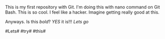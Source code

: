 This is my first repository with Git. I'm doing this with nano command on Git Bash.
This is so cool. I feel like a hacker. Imagine getting really good at this.

Anyways. Is this *bold*?
 *YES* it is!!! 
 *Lets* *go* 

 #Lets# #try# #this#
